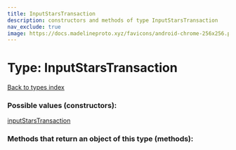 ```yaml
---
title: InputStarsTransaction
description: constructors and methods of type InputStarsTransaction
nav_exclude: true
image: https://docs.madelineproto.xyz/favicons/android-chrome-256x256.png
---
```

# Type: InputStarsTransaction
[Back to types index](index.html)



### Possible values (constructors):

[inputStarsTransaction](/API_docs/constructors/inputStarsTransaction.html)  



### Methods that return an object of this type (methods):



